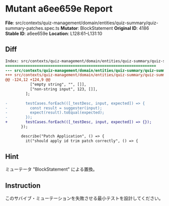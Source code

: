 # Mutant a6ee659e Report

**File**: src/contexts/quiz-management/domain/entities/quiz-summary/quiz-summary-patches.spec.ts
**Mutator**: BlockStatement
**Original ID**: 4186
**Stable ID**: a6ee659e
**Location**: L128:61–L131:10

## Diff

```diff
Index: src/contexts/quiz-management/domain/entities/quiz-summary/quiz-summary-patches.spec.ts
===================================================================
--- src/contexts/quiz-management/domain/entities/quiz-summary/quiz-summary-patches.spec.ts	original
+++ src/contexts/quiz-management/domain/entities/quiz-summary/quiz-summary-patches.spec.ts	mutated #4186
@@ -124,12 +124,9 @@
           ["empty string", "", []],
           ["non-string input", 123, []],
         ];
 
-        testCases.forEach(([_testDesc, input, expected]) => {
-          const result = suggester(input);
-          expect(result).toEqual(expected);
-        });
+        testCases.forEach(([_testDesc, input, expected]) => {});
       });
 
       describe("Patch Application", () => {
         it("should apply id trim patch correctly", () => {
```

## Hint

ミューテータ "BlockStatement" による置換。

## Instruction

このサバイブ・ミューテーションを失敗させる最小テストを設計してください。
